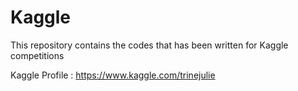 # Kaggle

This repository contains the codes that has been written for Kaggle competitions

Kaggle Profile : https://www.kaggle.com/trinejulie
